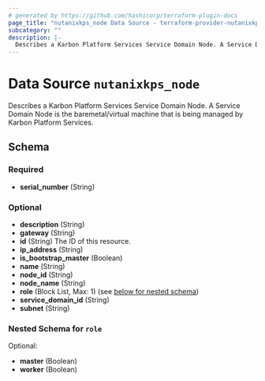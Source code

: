 ```yaml
---
# generated by https://github.com/hashicorp/terraform-plugin-docs
page_title: "nutanixkps_node Data Source - terraform-provider-nutanixkps"
subcategory: ""
description: |-
  Describes a Karbon Platform Services Service Domain Node. A Service Domain Node is the baremetal/virtual machine that is being managed by Karbon Platform Services.
---
```


# Data Source `nutanixkps_node`

Describes a Karbon Platform Services Service Domain Node. A Service Domain Node is the baremetal/virtual machine that is being managed by Karbon Platform Services.



<!-- schema generated by tfplugindocs -->
## Schema

### Required

- **serial_number** (String)

### Optional

- **description** (String)
- **gateway** (String)
- **id** (String) The ID of this resource.
- **ip_address** (String)
- **is_bootstrap_master** (Boolean)
- **name** (String)
- **node_id** (String)
- **node_name** (String)
- **role** (Block List, Max: 1) (see [below for nested schema](#nestedblock--role))
- **service_domain_id** (String)
- **subnet** (String)

<a id="nestedblock--role"></a>
### Nested Schema for `role`

Optional:

- **master** (Boolean)
- **worker** (Boolean)


